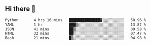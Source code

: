 ## Hi there 👋

<!--START_SECTION:waka-->

```txt
Python       4 hrs 16 mins   ██████████████▓░░░░░░░░░░   58.96 %
YAML         1 hr            ███▒░░░░░░░░░░░░░░░░░░░░░   13.82 %
JSON         41 mins         ██▒░░░░░░░░░░░░░░░░░░░░░░   09.58 %
HTML         32 mins         ██░░░░░░░░░░░░░░░░░░░░░░░   07.47 %
Bash         21 mins         █▒░░░░░░░░░░░░░░░░░░░░░░░   04.98 %
```

<!--END_SECTION:waka-->

<!--
**OliverShang/OliverShang** is a ✨ _special_ ✨ repository because its `README.md` (this file) appears on your GitHub profile.

Here are some ideas to get you started:

- 🔭 I’m currently working on ...
- 🌱 I’m currently learning ...
- 👯 I’m looking to collaborate on ...
- 🤔 I’m looking for help with ...
- 💬 Ask me about ...
- 📫 How to reach me: ...
- 😄 Pronouns: ...
- ⚡ Fun fact: ...
-->
